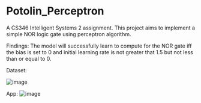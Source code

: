 # Potolin_Perceptron
A CS346 Intelligent Systems 2 assignment.
This project aims to implement a simple NOR logic gate using perceptron algorithm.

Findings:
The model will successfully learn to compute for the NOR gate iff the bias is set to 0 and initial learning rate is not greater that 1.5 but not less than or equal to 0.


Dataset:

![image](https://user-images.githubusercontent.com/111875528/224018315-f2618e0a-2aae-4ebf-9320-5ccdcb579cf3.png)



App:
![image](https://user-images.githubusercontent.com/111875528/224018116-4e1fcca5-80e9-4194-8595-ebee2ced19fc.png)



